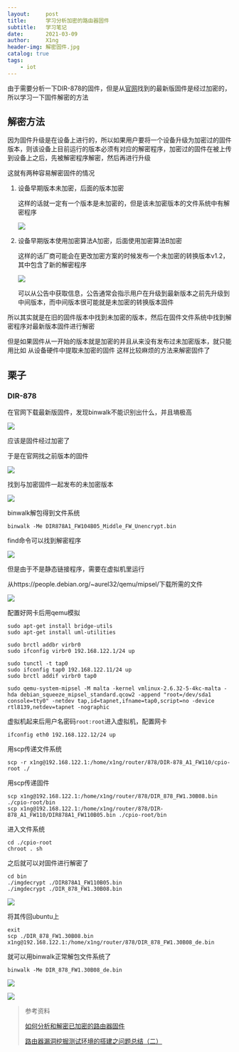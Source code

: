 ```yaml
---
layout:     post
title:      学习分析加密的路由器固件
subtitle:   学习笔记
date:       2021-03-09
author:     X1ng
header-img: 解密固件.jpg
catalog: true
tags:
    - iot
---
```


由于需要分析一下DIR-878的固件，但是从[官网](http://www.dlinktw.com.tw/techsupport/ProductInfo.aspx?m=DIR-878)找到的最新版固件是经过加密的，所以学习一下固件解密的方法

## 解密方法

因为固件升级是在设备上进行的，所以如果用户要将一个设备升级为加密过的固件版本，则该设备上目前运行的版本必须有对应的解密程序，加密过的固件在被上传到设备上之后，先被解密程序解密，然后再进行升级

这就有两种容易解密固件的情况

1. 设备早期版本未加密，后面的版本加密

    这样的话就一定有一个版本是未加密的，但是该未加密版本的文件系统中有解密程序

    ![](https://tva1.sinaimg.cn/large/008eGmZEly1gods5j33fij30j6092q4i.jpg)

2. 设备早期版本使用加密算法A加密，后面使用加密算法B加密

    这样的话厂商可能会在更改加密方案的时候发布一个未加密的转换版本v1.2，其中包含了新的解密程序

    ![](https://tva1.sinaimg.cn/large/008eGmZEly1gods79ro2oj30j605zmys.jpg)

    可以从公告中获取信息，公告通常会指示用户在升级到最新版本之前先升级到中间版本，而中间版本很可能就是未加密的转换版本固件

所以其实就是在旧的固件版本中找到未加密的版本，然后在固件文件系统中找到解密程序对最新版本固件进行解密

但是如果固件从一开始的版本就是加密的并且从来没有发布过未加密版本，就只能用比如 从设备硬件中提取未加密的固件 这样比较麻烦的方法来解密固件了



## 栗子

### DIR-878

在官网下载最新版固件，发现binwalk不能识别出什么，并且墒极高

![](https://tva1.sinaimg.cn/large/008eGmZEly1godrmhvi25j31160u0dgz.jpg)

应该是固件经过加密了

于是在官网找之前版本的固件

![](https://tva1.sinaimg.cn/large/008eGmZEly1godqtx439uj31h80hytao.jpg)

找到与加密固件一起发布的未加密版本

![](https://tva1.sinaimg.cn/large/008eGmZEly1godqxe6ozdj30wi03cwew.jpg)

binwalk解包得到文件系统

```
binwalk -Me DIR878A1_FW104B05_Middle_FW_Unencrypt.bin
```

find命令可以找到解密程序

![](https://tva1.sinaimg.cn/large/008eGmZEly1godrmx5uu7j314g09aq3l.jpg)

但是由于不是静态链接程序，需要在虚拟机里运行

从https://people.debian.org/~aurel32/qemu/mipsel/下载所需的文件

![](https://tva1.sinaimg.cn/large/008eGmZEly1godr19pjijj316201ywej.jpg)

配置好网卡后用qemu模拟

```
sudo apt-get install bridge-utils
sudo apt-get install uml-utilities

sudo brctl addbr virbr0
sudo ifconfig virbr0 192.168.122.1/24 up

sudo tunctl -t tap0
sudo ifconfig tap0 192.168.122.11/24 up
sudo brctl addif virbr0 tap0

sudo qemu-system-mipsel -M malta -kernel vmlinux-2.6.32-5-4kc-malta -hda debian_squeeze_mipsel_standard.qcow2 -append "root=/dev/sda1 console=tty0" -netdev tap,id=tapnet,ifname=tap0,script=no -device rtl8139,netdev=tapnet -nographic
```

虚拟机起来后用户名密码`root:root`进入虚拟机，配置网卡

```
ifconfig eth0 192.168.122.12/24 up
```

用scp传递文件系统

```
scp -r x1ng@192.168.122.1:/home/x1ng/router/878/DIR-878_A1_FW110/cpio-root ./
```

用scp传递固件

```
scp x1ng@192.168.122.1:/home/x1ng/router/878/DIR_878_FW1.30B08.bin ./cpio-root/bin
scp x1ng@192.168.122.1:/home/x1ng/router/878/DIR-878_A1_FW110/DIR878A1_FW110B05.bin ./cpio-root/bin
```

进入文件系统

```
cd ./cpio-root
chroot . sh
```

之后就可以对固件进行解密了

```
cd bin
./imgdecrypt ./DIR878A1_FW110B05.bin
./imgdecrypt ./DIR_878_FW1.30B08.bin
```

![](https://tva1.sinaimg.cn/large/008eGmZEly1godrbl0bn0j30ku06adg8.jpg)

将其传回ubuntu上

```
exit
scp ./DIR_878_FW1.30B08.bin x1ng@192.168.122.1:/home/x1ng/router/878/DIR_878_FW1.30B08_de.bin
```

就可以用binwalk正常解包文件系统了

```
binwalk -Me DIR_878_FW1.30B08_de.bin
```

![](https://tva1.sinaimg.cn/large/008eGmZEly1godrn9ul6kj31780u0juj.jpg)

![](https://tva1.sinaimg.cn/large/008i3skNly1gpri1zprw6g31ij0u0qv6.gif)

>参考资料
>
>[如何分析和解密已加密的路由器固件](https://www.freebuf.com/articles/terminal/226696.html)
>
>[路由器漏洞挖掘测试环境的搭建之问题总结（二）](https://xz.aliyun.com/t/6071)
